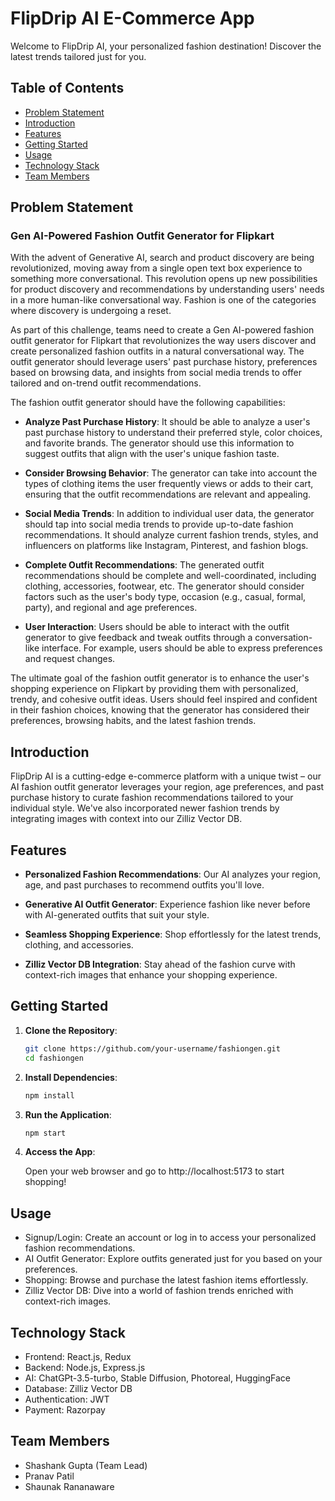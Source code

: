 # FlipDrip AI E-Commerce App

Welcome to FlipDrip AI, your personalized fashion destination! Discover the latest trends tailored just for you.

## Table of Contents

- [Problem Statement](#problem-statement)
- [Introduction](#introduction)
- [Features](#features)
- [Getting Started](#getting-started)
- [Usage](#usage)
- [Technology Stack](#technology-stack)
- [Team Members](#team-members)

## Problem Statement

### Gen AI-Powered Fashion Outfit Generator for Flipkart

With the advent of Generative AI, search and product discovery are being revolutionized, moving away from a single open text box experience to something more conversational. This revolution opens up new possibilities for product discovery and recommendations by understanding users' needs in a more human-like conversational way. Fashion is one of the categories where discovery is undergoing a reset.

As part of this challenge, teams need to create a Gen AI-powered fashion outfit generator for Flipkart that revolutionizes the way users discover and create personalized fashion outfits in a natural conversational way. The outfit generator should leverage users' past purchase history, preferences based on browsing data, and insights from social media trends to offer tailored and on-trend outfit recommendations.

The fashion outfit generator should have the following capabilities:

- **Analyze Past Purchase History**: It should be able to analyze a user's past purchase history to understand their preferred style, color choices, and favorite brands. The generator should use this information to suggest outfits that align with the user's unique fashion taste.

- **Consider Browsing Behavior**: The generator can take into account the types of clothing items the user frequently views or adds to their cart, ensuring that the outfit recommendations are relevant and appealing.

- **Social Media Trends**: In addition to individual user data, the generator should tap into social media trends to provide up-to-date fashion recommendations. It should analyze current fashion trends, styles, and influencers on platforms like Instagram, Pinterest, and fashion blogs.

- **Complete Outfit Recommendations**: The generated outfit recommendations should be complete and well-coordinated, including clothing, accessories, footwear, etc. The generator should consider factors such as the user's body type, occasion (e.g., casual, formal, party), and regional and age preferences.

- **User Interaction**: Users should be able to interact with the outfit generator to give feedback and tweak outfits through a conversation-like interface. For example, users should be able to express preferences and request changes.

The ultimate goal of the fashion outfit generator is to enhance the user's shopping experience on Flipkart by providing them with personalized, trendy, and cohesive outfit ideas. Users should feel inspired and confident in their fashion choices, knowing that the generator has considered their preferences, browsing habits, and the latest fashion trends.

## Introduction

FlipDrip AI is a cutting-edge e-commerce platform with a unique twist – our AI fashion outfit generator leverages your region, age preferences, and past purchase history to curate fashion recommendations tailored to your individual style. We've also incorporated newer fashion trends by integrating images with context into our Zilliz Vector DB.

## Features

- **Personalized Fashion Recommendations**: Our AI analyzes your region, age, and past purchases to recommend outfits you'll love.

- **Generative AI Outfit Generator**: Experience fashion like never before with AI-generated outfits that suit your style.

- **Seamless Shopping Experience**: Shop effortlessly for the latest trends, clothing, and accessories.

- **Zilliz Vector DB Integration**: Stay ahead of the fashion curve with context-rich images that enhance your shopping experience.

## Getting Started

1. **Clone the Repository**:

   ```bash
   git clone https://github.com/your-username/fashiongen.git
   cd fashiongen
2. **Install Dependencies**:

    ```bash
    npm install

3. **Run the Application**:

    ```bash
    npm start

 4. **Access the App**:

    Open your web browser and go to http://localhost:5173 to start shopping!

## Usage
- Signup/Login: Create an account or log in to access your personalized fashion recommendations.
- AI Outfit Generator: Explore outfits generated just for you based on your preferences.
- Shopping: Browse and purchase the latest fashion items effortlessly.
- Zilliz Vector DB: Dive into a world of fashion trends enriched with context-rich images.

## Technology Stack
- Frontend: React.js, Redux
- Backend: Node.js, Express.js
- AI: ChatGPt-3.5-turbo, Stable Diffusion, Photoreal, HuggingFace
- Database: Zilliz Vector DB
- Authentication: JWT
- Payment: Razorpay
## Team Members
- Shashank Gupta (Team Lead)
- Pranav Patil
- Shaunak Rananaware
